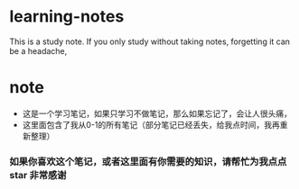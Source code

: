 # learning-notes
This is a study note. If you only study without taking notes, forgetting it can be a headache,
# note

-   这是一个学习笔记，如果只学习不做笔记，那么如果忘记了，会让人很头痛，
-   这里面包含了我从0-1的所有笔记（部分笔记已经丢失，给我点时间，我再重新整理）

### 如果你喜欢这个笔记，或者这里面有你需要的知识，请帮忙为我点点star 非常感谢
